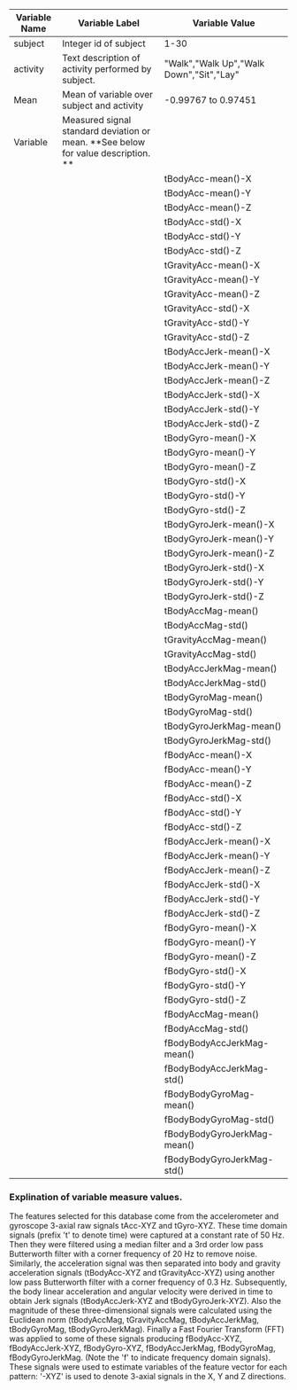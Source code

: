 

**Variable Name**             | **Variable Label**	                 | **Variable Value**
----------------------------- | ------------------------------------ | ---------------------------
    subject  | Integer id of subject | 1-30
    activity | Text description of activity performed by subject. | "Walk","Walk Up","Walk Down","Sit","Lay" 
	Mean     | Mean of variable over subject and activity  | -0.99767 to 0.97451
	Variable | Measured signal standard deviation or mean. **See below for value description. **|
	||tBodyAcc-mean()-X
	||tBodyAcc-mean()-Y
	||tBodyAcc-mean()-Z
	||tBodyAcc-std()-X
	||tBodyAcc-std()-Y
	||tBodyAcc-std()-Z
	||tGravityAcc-mean()-X
	||tGravityAcc-mean()-Y
	||tGravityAcc-mean()-Z
	||tGravityAcc-std()-X
	||tGravityAcc-std()-Y
	||tGravityAcc-std()-Z
	||tBodyAccJerk-mean()-X
	||tBodyAccJerk-mean()-Y
	||tBodyAccJerk-mean()-Z
	||tBodyAccJerk-std()-X
	||tBodyAccJerk-std()-Y
	||tBodyAccJerk-std()-Z
	||tBodyGyro-mean()-X
	||tBodyGyro-mean()-Y
	||tBodyGyro-mean()-Z
	||tBodyGyro-std()-X
	||tBodyGyro-std()-Y
	||tBodyGyro-std()-Z
	||tBodyGyroJerk-mean()-X
	||tBodyGyroJerk-mean()-Y
	||tBodyGyroJerk-mean()-Z
	||tBodyGyroJerk-std()-X
	||tBodyGyroJerk-std()-Y
	||tBodyGyroJerk-std()-Z
	||tBodyAccMag-mean()
	||tBodyAccMag-std()
	||tGravityAccMag-mean()
	||tGravityAccMag-std()
	||tBodyAccJerkMag-mean()
	||tBodyAccJerkMag-std()
	||tBodyGyroMag-mean()
	||tBodyGyroMag-std()
	||tBodyGyroJerkMag-mean()
	||tBodyGyroJerkMag-std()
	||fBodyAcc-mean()-X
	||fBodyAcc-mean()-Y
	||fBodyAcc-mean()-Z
	||fBodyAcc-std()-X
	||fBodyAcc-std()-Y
	||fBodyAcc-std()-Z
	||fBodyAccJerk-mean()-X
	||fBodyAccJerk-mean()-Y
	||fBodyAccJerk-mean()-Z
	||fBodyAccJerk-std()-X
	||fBodyAccJerk-std()-Y
	||fBodyAccJerk-std()-Z
	||fBodyGyro-mean()-X
	||fBodyGyro-mean()-Y
	||fBodyGyro-mean()-Z
	||fBodyGyro-std()-X
	||fBodyGyro-std()-Y
	||fBodyGyro-std()-Z
	||fBodyAccMag-mean()
	||fBodyAccMag-std()
	||fBodyBodyAccJerkMag-mean()
	||fBodyBodyAccJerkMag-std()
	||fBodyBodyGyroMag-mean()
	||fBodyBodyGyroMag-std()
	||fBodyBodyGyroJerkMag-mean()
	||fBodyBodyGyroJerkMag-std()
	
	
### Explination of variable measure values.
The features selected for this database come from the accelerometer and gyroscope 3-axial raw signals tAcc-XYZ and tGyro-XYZ.
These time domain signals (prefix 't' to denote time) were captured at a constant rate of 50 Hz. Then they were filtered
using a median filter and a 3rd order low pass Butterworth filter with a corner frequency of 20 Hz to 
remove noise. Similarly, the acceleration signal was then separated into body and gravity acceleration signals 
(tBodyAcc-XYZ and tGravityAcc-XYZ) using another low pass Butterworth filter with a corner frequency of 0.3 Hz. 
Subsequently, the body linear acceleration and angular velocity were derived in time to obtain Jerk signals
(tBodyAccJerk-XYZ and tBodyGyroJerk-XYZ). Also the magnitude of these three-dimensional signals were calculated 
using the Euclidean norm (tBodyAccMag, tGravityAccMag, tBodyAccJerkMag, tBodyGyroMag, tBodyGyroJerkMag). 
Finally a Fast Fourier Transform (FFT) was applied to some of these signals producing fBodyAcc-XYZ, 
fBodyAccJerk-XYZ, fBodyGyro-XYZ, fBodyAccJerkMag, fBodyGyroMag, fBodyGyroJerkMag. 
(Note the 'f' to indicate frequency domain signals). These signals were used to estimate variables of the feature 
vector for each pattern:  '-XYZ' is used to denote 3-axial signals in the X, Y and Z directions.
